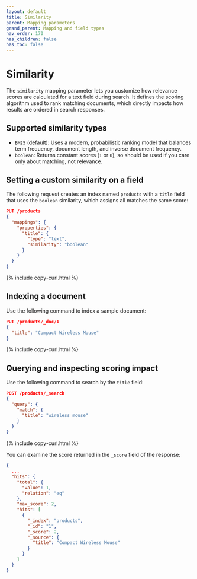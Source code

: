 ```yaml
---
layout: default
title: Similarity
parent: Mapping parameters
grand_parent: Mapping and field types
nav_order: 170
has_children: false
has_toc: false
---
```


# Similarity

The `similarity` mapping parameter lets you customize how relevance scores are calculated for a text field during search. It defines the scoring algorithm used to rank matching documents, which directly impacts how results are ordered in search responses.

## Supported similarity types

- `BM25` (default): Uses a modern, probabilistic ranking model that balances term frequency, document length, and inverse document frequency.
- `boolean`: Returns constant scores (`1` or `0`), so should be used if you care only about matching, not relevance.

## Setting a custom similarity on a field

The following request creates an index named `products` with a `title` field that uses the `boolean` similarity, which assigns all matches the same score:

```json
PUT /products
{
  "mappings": {
    "properties": {
      "title": {
        "type": "text",
        "similarity": "boolean"
      }
    }
  }
}
```
{% include copy-curl.html %}

## Indexing a document

Use the following command to index a sample document:

```json
PUT /products/_doc/1
{
  "title": "Compact Wireless Mouse"
}
```
{% include copy-curl.html %}

## Querying and inspecting scoring impact

Use the following command to search by the `title` field:

```json
POST /products/_search
{
  "query": {
    "match": {
      "title": "wireless mouse"
    }
  }
}
```
{% include copy-curl.html %}

You can examine the score returned in the `_score` field of the response:

```json
{
  ...
  "hits": {
    "total": {
      "value": 1,
      "relation": "eq"
    },
    "max_score": 2,
    "hits": [
      {
        "_index": "products",
        "_id": "1",
        "_score": 2,
        "_source": {
          "title": "Compact Wireless Mouse"
        }
      }
    ]
  }
}
```
